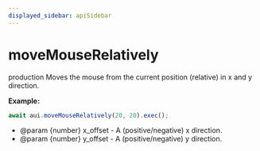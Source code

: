 ```yaml
---
displayed_sidebar: apiSidebar
---
```

# moveMouseRelatively

 <span class="theme-doc-version-badge badge badge--success">production</span> 
Moves the mouse from the current position (relative) in x and y direction.

**Example:**
```typescript
await aui.moveMouseRelatively(20, 20).exec();
```

   * @param {number} x_offset - A (positive/negative) x direction.
   * @param {number} y_offset - A (positive/negative) y direction.
